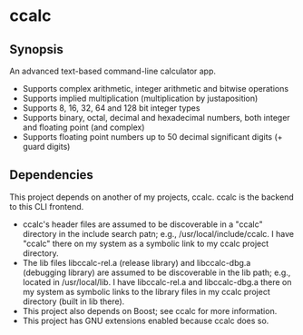# ccalc
## Synopsis
An advanced text-based command-line calculator app.
- Supports complex arithmetic, integer arithmetic and bitwise operations
- Supports implied multiplication (multiplication by justaposition)
- Supports 8, 16, 32, 64 and 128 bit integer types
- Supports binary, octal, decimal and hexadecimal numbers, both integer and
floating point (and complex)
- Supports floating point numbers up to 50 decimal significant digits (+ guard
digits)
## Dependencies
This project depends on another of my projects, ccalc. ccalc is the backend to
this CLI frontend.
- ccalc's header files are assumed to be discoverable in a "ccalc" directory in
the include search patn; e.g., /usr/local/include/ccalc. I have "ccalc" there on
my system as a symbolic link to my ccalc project directory.
- The lib files libccalc-rel.a (release library) and libccalc-dbg.a (debugging
library) are assumed to be discoverable in the lib path; e.g., located in
/usr/local/lib. I have libccalc-rel.a and libccalc-dbg.a there on my system as
symbolic links to the library files in my ccalc project directory (built in lib
there).
- This project also depends on Boost; see ccalc for more information.
- This project has GNU extensions enabled because ccalc does so.